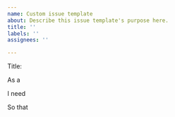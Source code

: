 ```yaml
---
name: Custom issue template
about: Describe this issue template's purpose here.
title: ''
labels: ''
assignees: ''

---
```


Title:

As a

I need

So that
